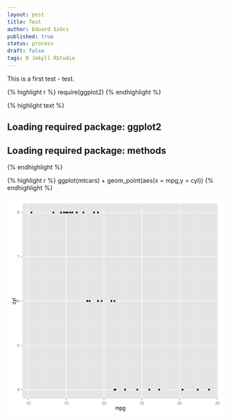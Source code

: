 ```yaml
---
layout: post
title: Test
author: Eduard Szöcs
published: true
status: process
draft: false
tags: R Jekyll RStudio
---
```


This is a first test - test.

{% highlight r %}
require(ggplot2)
{% endhighlight %}



{% highlight text %}
## Loading required package: ggplot2
## Loading required package: methods
{% endhighlight %}



{% highlight r %}
ggplot(mtcars) +
  geom_point(aes(x = mpg,y = cyl))
{% endhighlight %}

![plot of chunk unnamed-chunk-1](figures/source/2015-07-14-test/unnamed-chunk-1-1.png) 

